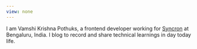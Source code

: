 ```yaml
---
view: none
---
```


I am Vamshi Krishna Pothuks, a frontend developer working for [Syncron][1]
at Bengaluru, India. I blog to record and share technical learnings in day today life.

[1]: http://syncron.com/
